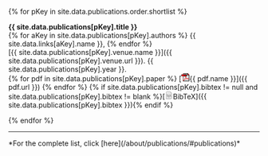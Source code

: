 [//]: # (jekyll-scholar)

[//]: # (Custom)
{% for pKey in site.data.publications.order.shortlist %}

  **{{ site.data.publications[pKey].title }}**   
  {% for aKey in site.data.publications[pKey].authors %} {{ site.data.links[aKey].name }}, {% endfor %}     
  [{{ site.data.publications[pKey].venue.name }}]({{ site.data.publications[pKey].venue.url }}).
  {{ site.data.publications[pKey].year }}.   
  {% for pdf in site.data.publications[pKey].paper %} [![pdf](/img/ico/pdf.gif){{ pdf.name }}]({{ pdf.url }}) {% endfor %}
  {% if site.data.publications[pKey].bibtex != null and site.data.publications[pKey].bibtex != blank %}[![tex](/img/ico/tex.png)BibTeX]({{ site.data.publications[pKey].bibtex }}){% endif %}


{% endfor %}

<hr />
*For the complete list, click [here](/about/publications/#publications)*
